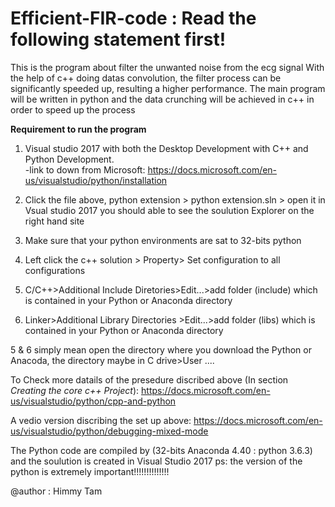 # Efficient-FIR-code : Read the following statement first!

This is the program about filter the unwanted noise from the ecg signal
With the help of c++ doing datas convolution, the filter process can be significantly speeded up, resulting a higher performance.
The main program will be written in python and the data crunching will be achieved in c++ in order to speed up the process

**Requirement to run the program**

1. Visual studio 2017 with both the Desktop Development with C++ and Python Development.  
  -link to down from Microsoft: https://docs.microsoft.com/en-us/visualstudio/python/installation
  
2. Click the file above, python extension > python extension.sln > open it in Vsual studio 2017
you should able to see the soulution Explorer on the right hand site 

3. Make sure that your python environments are sat to 32-bits python

4. Left click the c++ solution > Property> Set configuration to all configurations

5. C/C++>Additional Include Diretories>Edit...>add folder (include) which is contained in your Python or Anaconda directory

6. Linker>Additional Library Directories >Edit...>add folder (libs) which is contained in your Python or Anaconda directory 

5 & 6 simply mean open the directory where you download the Python or Anacoda, 
the directory maybe in C drive>User ....


To Check more datails of the presedure discribed above  (In section *Creating the core c++ Project*):
https://docs.microsoft.com/en-us/visualstudio/python/cpp-and-python

A vedio version discribing the set up above:
https://docs.microsoft.com/en-us/visualstudio/python/debugging-mixed-mode

The Python code are compiled by (32-bits Anaconda 4.40 : python 3.6.3) and the soulution is created in Visual Studio 2017
ps: the version of the python is extremely important!!!!!!!!!!!!!!

@author : Himmy Tam
